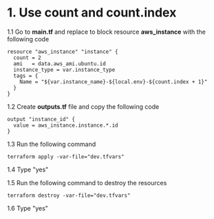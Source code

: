 # 1. Use count and count.index 

1.1 Go to **main.tf** and replace to block resource **aws_instance** with the following code
```
resource "aws_instance" "instance" {
  count = 2
  ami   = data.aws_ami.ubuntu.id
  instance_type = var.instance_type
  tags = {
    Name = "${var.instance_name}-${local.env}-${count.index + 1}"
  }
}
```
1.2 Create **outputs.tf** file and copy the following code
```
output "instance_id" {
  value = aws_instance.instance.*.id
}
```
1.3 Run the following command
```
terraform apply -var-file="dev.tfvars"
```
1.4 Type "yes"

1.5 Run the following command to destroy the resources
```
terraform destroy -var-file="dev.tfvars"
```
1.6 Type "yes"